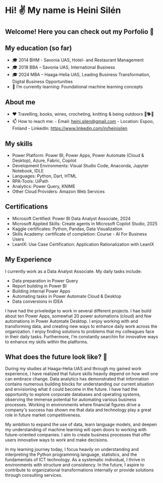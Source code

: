 <h1>Hi! ✌️ My name is Heini Silén</h1>

<h2>Welcome! Here you can check out my Porfolio 🔎</h2>

## My education (so far)
- 🎓 2014 BHM - Savonia UAS, Hotel- and Restaurant Management
- 🎓 2018 BBA – Savonia UAS, International Business
- 🎓 2024 MBA – Haaga-Helia UAS, Leading Business Transformation, Digital Business Opportunities
- 🌱 I’m currently learning: Foundational machine learning concepts

## About me
- ❤️ Travelling, books, wines, crocheting, knitting & being outdoors 🌳🐕🦔
- 📫 How to reach me:
        - Email:	heini.silen@gmail.com
        - Location: 	Espoo, Finland
        - LinkedIn: 	https://www.linkedin.com/in/heinisilen


## My skills
- Power Platform: Power BI, Power Apps, Power Automate (Cloud & Desktop), Azure, Fabric, Copilot
- Development Environments: Visual Studio Code, Anaconda, Jupyter Notebook, IDLE
- Languages: Python, Dart, HTML
- RPA-Tools: UiPath
- Analytics: Power Query, KNIME
- Other Cloud Providers: Amazon Web Services

## Certifications
- Microsoft Certified: Power BI Data Analyst Associate, 2024
- Microsoft Applied Skills: Create agents in Microsoft Copilot Studio, 2025
- Kaggle certificates: Python, Pandas, Data Visualization
- Skills Academy: certificate of completion: Course - AI For Business Users
- LeanIX: Use Case Certification: Application Rationalization with LeanIX

## My Experience

I currently work as a Data Analyst Associate. My daily tasks include:
- Data preparation in Power Query
- Report building in Power BI
- Building internal Power Apps
- Automating tasks in Power Automate Cloud & Desktop
- Data conversions in IDEA

I have had the priveledge to work in several different projects. I hae build about ten Power Apps, somewhat 20 power automations (cloud) and few automations in Power Automate Desktop. I enjoy working with and transforming data, and creating new ways to enhance daily work across the organization. I enjoy finding solutions to problems that my colleagues face in their daily tasks. Furthermore, I'm constantly searchin for innovative ways to enhance my skills within the platforms. 

## What does the future look like? 📍

During my studies at Haaga-Helia UAS and through my gained work experience, I have realized that future skills heavily depend on how well one can embrace change. Data analytics has demonstrated that information contains numerous building blocks for understanding our current situation and envisioning what it could become in the future. I have had the opportunity to explore corporate databases and operating systems, observing the immense potential for automating various business processes. Working in environments where financial figures drive a company's success has shown me that data and technology play a great role in future market competitiveness.

My ambition to expand the use of data, learn language models, and deepen my understanding of machine learning will open doors to working with future-oriented companies. I aim to create business processes that offer users innovative ways to work and make decisions.

In my learning journey today, I focus heavily on understanding and interpreting the Python programming language, statistics, and the fundamentals of ICT technology. As a systematic individual, I thrive in environments with structure and consistency. In the future, I aspire to contribute to organizational transformations internally or provide solutions through consulting services.


